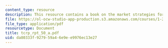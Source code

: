 ```yaml
---
content_type: resource
description: This resource contains a book on the market strategies for public transits.
file: https://ol-ocw-studio-app-production.s3.amazonaws.com/courses/1-259j-transit-management-fall-2006/da80333f927959a46e9ee9976ec13e27_tcrp_rpt_50_a.pdf
file_type: application/pdf
resourcetype: Document
title: tcrp_rpt_50_a.pdf
uid: da80333f-9279-59a4-6e9e-e9976ec13e27
---
```

